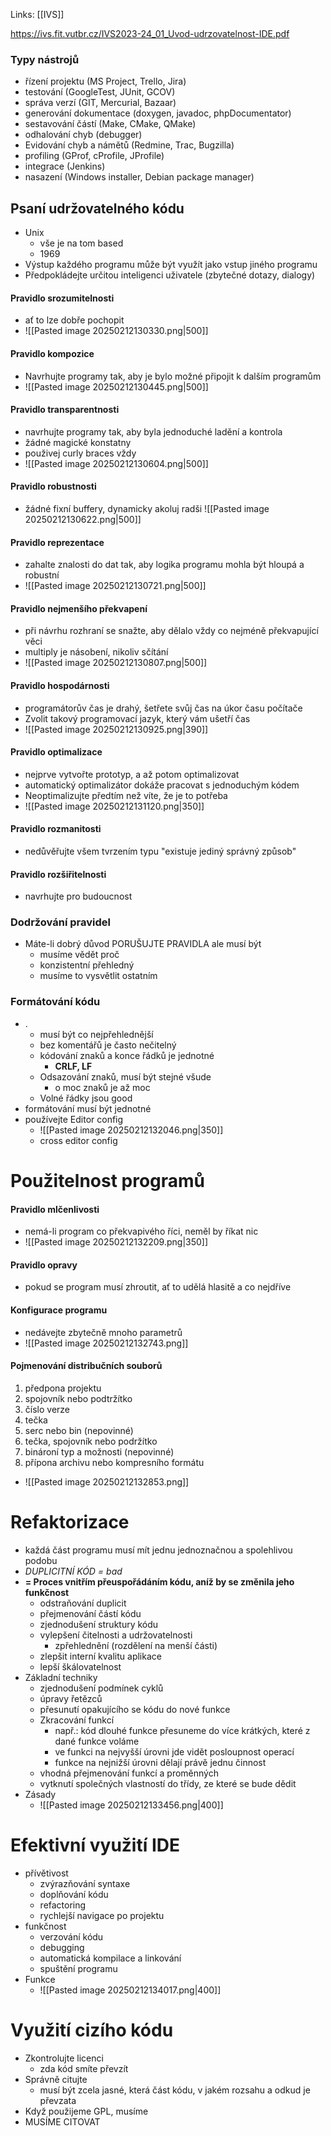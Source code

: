 Links: [[IVS]]

https://ivs.fit.vutbr.cz/IVS2023-24_01_Uvod-udrzovatelnost-IDE.pdf

### Typy nástrojů
- řízení projektu (MS Project, Trello, Jira)
- testování (GoogleTest, JUnit, GCOV)
- správa verzí (GIT, Mercurial, Bazaar)
- generování dokumentace (doxygen, javadoc, phpDocumentator)
- sestavování částí (Make, CMake, QMake)
- odhalování chyb (debugger)
- Evidování chyb a námětů (Redmine, Trac, Bugzilla)
- profiling (GProf, cProfile, JProfile)
- integrace (Jenkins)
- nasazení (Windows installer, Debian package manager)

## Psaní udržovatelného kódu
- Unix
	- vše je na tom based
	- 1969
- Výstup každého programu může být využít jako vstup jiného programu
- Předpokládejte určitou inteligenci uživatele (zbytečné dotazy, dialogy)

#### Pravidlo srozumitelnosti
- ať to lze dobře pochopit
- ![[Pasted image 20250212130330.png|500]]
#### Pravidlo kompozice
- Navrhujte programy tak, aby je bylo možné připojit k dalším programům
- ![[Pasted image 20250212130445.png|500]]

#### Pravidlo transparentnosti
- navrhujte programy tak, aby byla jednoduché ladění a kontrola
- žádné magické konstatny
- použivej curly braces vždy
- ![[Pasted image 20250212130604.png|500]]

#### Pravidlo robustnosti
- žádné fixní buffery, dynamicky akoluj radši
![[Pasted image 20250212130622.png|500]]

#### Pravidlo reprezentace
- zahalte znalosti do dat tak, aby logika programu mohla být hloupá a robustní
- ![[Pasted image 20250212130721.png|500]]

#### Pravidlo nejmenšího překvapení
- při návrhu rozhraní se snažte, aby dělalo vždy co nejméně překvapující věci
- multiply je násobení, nikoliv sčítání
- ![[Pasted image 20250212130807.png|500]]

#### Pravidlo hospodárnosti
- programátorův čas je drahý, šetřete svůj čas na úkor času počítače
- Zvolit takový programovací jazyk, který vám ušetří čas
- ![[Pasted image 20250212130925.png|390]]
#### Pravidlo optimalizace
- nejprve vytvořte prototyp, a až potom optimalizovat
- automatický optimalizátor dokáže pracovat s jednoduchým kódem
- Neoptimalizujte předtím než víte, že je to potřeba
- ![[Pasted image 20250212131120.png|350]]

#### Pravidlo rozmanitosti
- nedůvěřujte všem tvrzením typu "existuje jediný správný způsob"
#### Pravidlo rozšiřitelnosti
- navrhujte pro budoucnost


### Dodržování pravidel
- Máte-li dobrý důvod PORUŠUJTE PRAVIDLA ale musí být
	- musíme vědět proč
	- konzistentní přehledný
	- musíme to vysvětlit ostatním

### Formátování kódu
- .
	- musí být co nejpřehlednější
	- bez komentářů je často nečitelný
	- kódování znaků a konce řádků je jednotné
		- **CRLF, LF**
	- Odsazování znaků, musí být stejné všude
		- o moc znaků je až moc
	- Volné řádky jsou good
- formátování musí být jednotné
- používejte Editor config
	- ![[Pasted image 20250212132046.png|350]]
	-  cross editor config

# Použitelnost programů
#### Pravidlo mlčenlivosti
- nemá-li program co překvapivého říci, neměl by říkat nic
- ![[Pasted image 20250212132209.png|350]]

#### Pravidlo opravy
- pokud se program musí zhroutit, ať to udělá hlasitě a co nejdříve

#### Konfigurace programu
- nedávejte zbytečně mnoho parametrů
- ![[Pasted image 20250212132743.png]]

#### Pojmenování distribučních souborů
1. předpona projektu
2. spojovník nebo podtržítko
3. číslo verze
4. tečka
5. serc nebo bin (nepovinné)
6. tečka, spojovník nebo podržítko
7. binároní typ a možnosti (nepovinné)
8. přípona archivu nebo kompresního formátu
- ![[Pasted image 20250212132853.png]]

# Refaktorizace
- každá část programu musí mít jednu jednoznačnou a spolehlivou podobu
- *DUPLICITNÍ KÓD = bad*
- **= Proces vnitřím přeuspořádáním kódu, aníž by se změnila jeho funkčnost**
	- odstraňování duplicit
	- přejmenování částí kódu
	- zjednodušení struktury kódu
	- vylepšení čitelnosti a udržovatelnosti
		- zpřehlednění (rozdělení na menší části)
	- zlepšit interní kvalitu aplikace
	- lepší škálovatelnost
- Základní techniky
	- zjednodušení podmínek cyklů
	- úpravy řetězců
	- přesunutí opakujícího se kódu do nové funkce
	- Zkracování funkcí
		- např.: kód dlouhé funkce přesuneme do více krátkých, které z dané funkce voláme
		- ve funkci na nejvyšší úrovni jde vidět posloupnost operací
		- funkce na nejnižší úrovni dělají právě jednu činnost
	- vhodná přejmenování funkcí a proměnných
	- vytknutí společných vlastností do třídy, ze které se bude dědit
- Zásady
	- ![[Pasted image 20250212133456.png|400]]
# Efektivní využití IDE
- přívětivost
	- zvýrazňování syntaxe
	- doplňování kódu
	- refactoring
	- rychlejší navigace po projektu
- funkčnost
	- verzování kódu
	- debugging
	- automatická kompilace a linkování
	- spuštění programu
- Funkce
	- ![[Pasted image 20250212134017.png|400]]

# Využití cizího kódu
- Zkontrolujte licenci
	- zda kód smíte převzít
- Správně citujte
	- musí být zcela jasné, která část kódu, v jakém rozsahu a odkud je převzata
- Když použijeme GPL, musíme
- MUSÍME CITOVAT